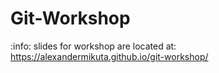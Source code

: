 # Git-Workshop

:info: slides for workshop are located at: https://alexandermikuta.github.io/git-workshop/
